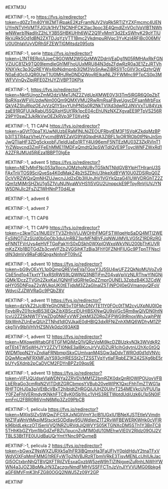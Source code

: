 #EXTM3U

#EXTINF:-1, ro
https://fvs.io/redirector?token=d0ZzTm40YWZMTjRpakE2KzFramNJV2VqRk5RTlZYZXFmcmc4UENUYmNTVHVMTFJGUk1HVTNCNHFCK2lac3poc3E4QmdlZnVOclVqVlBTNWhwNWwrb1NadlIrZ2hLY3B5SHBKUHh6WjZ2Q1FvMmY3d2ExSWhyK29oYTlURkVJRk5Od1dBN2ZXTDJqYzVTT1Bmc2VkdmpuRlVqc3YvKzI4RFlBc006MVU0U0hIaVUyVDRhSFZEWTlGMitsdz095ots





#EXTINF:-1, serie
https://fvs.io/redirector?token=L1NTRERoUlJoeC9GOWM2WGQzMWZDdnVEaDg1N05RMHAxRkFGNVZiUC81Zk9TQ09lemdIeGh1MFhoUUxMRU84N3dsZFdwRzR0a3E1ZzJRTVhXNXVkc3p3QzREYWx4blNjdmpnb3l2M3VoSnAwZjBRS1lTcGlIV3cxQzhrQWN0aEdOc0JQR0UwT1U0MHJReDNDQWovRElkajNLZFFWMnc9PTpCS0p3MWFVVnQyZlpjRFE0ZHJYZjVBPT0KPjx


#EXTINF:-1, 
https://fvs.io/redirector?token=Nkt5UngzZmM2dzVMeTJNZ2ZVdUpXMWE0V3I3Tm5lRGR6Q0pZbTBqRXgxWFViUzdwNm00Qm9QMXVMU2RwRmRsaFByeUgycDFsanMrbFoxQkV4ZStuRlpzOEJyVzQ1YSsyYUhPNSs0R2NkTVlXd3dwR2JiNVVxTU84VzkzaE91RGFUUkRabU5SQXpHSUt1Rk1pcE04cEhUNzNXZXgvaEE9PTpVS256R29PY0swZ3JkRkVwOEZkRVp3PT0XyHQ

#EXTINF:-1, T1 CAP4
https://fvs.io/redirector?token=aGVtT0paTXUwNlUzbERaM1NLNjZEOUFRbytEM3F1SVpKZkdqMzBPb3lTSTR4azVheUYycmdBWEZaVG9YdGtpdHA3ZlBFL1pOR1ROb0tPNnJnSmJwQTliaHF3ZDg5ckxobFJ1eldUaEp1RTY4Ui96emF5NTEzMU03Z3ZkRVlnT1YrZWpvcnd3ZmFFeEhMME11MDFxQmdtQ3pSWTdIQVE9PToycWNFZWxRd1A2ZFRJMUd5RjEza1BBPT0lgEe


#EXTINF:-1, advent 5
https://fvs.io/redirector?token=NE1vMnFNc053a1locnJOMzhoNU8vTG5kNTNIdGVBYlpHTHIranU3SFAxTnVTOS9ScjQyeSs4K0dMakZ4b2tSZDhiU3hkeXdBYW10U0ZDSlRoQ0ZDcVVRZWQxQmNHZUJwcnJJd2xDb3lIUnJhV1VGYkQzaG41UWVDRGhTZ2ZiQm1zMjMrSHZkU1g5Z1VuNUNyaWVHS1I5VGU2UnppckE9PTpyRnVjUVJYNW5DNjJIc2FsZjZ1WHNnPT0d4Lw

#EXTINF:-1, advent 6



#EXTINF:-1, advent 7



#EXTINF:-1, T1 CAP8



#EXTINF:-1, T1 CAP9
https://fvs.io/redirector?token=c3kwTCs1NUE0YTV3ZHhiVUJWOHhFMGFSTWlqeHpSaDQ4MTI2WEFsSjNOTjZzSUd0bGpOb3duUnRBZ3prMFNBVFJqNWJiMVlLVG5tZ1RDRzRGeFNNTFVrUys4eHVFTGpPakYrS0xDSkh0WXpIOWxqWkVNU200bThKUVRmKzZXb1BDTGdZb3cveVFZb2VGSjhKTzBia3FhY0FZNHFlUGc9PTpnTFNscldIN3dmVy9RaFd6QngxNnhnPT09vIZ


#EXTINF:-1, advent 10
https://fvs.io/redirector?token=bG9vOExYL1p0QmpQREVjeEVaTGoxY3J5SU4wUFZ2QkNoMUVoZy9CbE5nd1o4TkxtYTkxRStRWS9LQWlNQ3NBTjFmZ04vaVpiVzNLRThwYlNGNjlQMk1DczZTVGh2ZkxKaU1QNHFldGRHeGpZZmprOUNEL3ZpbzB4K3ZCdWpHY05DNFpaZ2xWUkpUK0tETjdsM3Z2aGlnalZ5TjNPOjl0eGVmangyQlFoVWdvcjZJZWVRaGc9PQbZ8V


#EXTINF:-1, advent 11
https://fvs.io/redirector?token=dzVkZ2tJclBYeGhONE5vT0FMcDNVTE11Y0FOc0tTM2cyUXpNU0lOeFpyblRyZ01tckdBS3lEQkZibXBSczlDUHlBSXNwQU9sVGc5Rm8wQlVDN0htNlcvU2ZZSkNWTFVwZDg0NkFxVWF2ekM3ZDRqZjFPWG9tRnoxWnJvajhPWStkWnhZUnEwQlUrZTNhd1dlOVJkajE0dHBIQ3dxRFNiZnhXMlQ6WDhyM1ZPckg1Vy9lblVHVHZSNVk0dz093AKB


#EXTINF:-1, advent 12
https://fvs.io/redirector?token=MXoweWtabGF6TGFMQjMzQ1VQRzVqMi9kcDZBUzkyN3k3WVdkR2ptTEt4TW5sWHJYY2ZZVTI0NkE3alBKcnJrVVJDZUR1clhGdytnU2hXcGtGQWlDM1ppN2YyZndjaFRNbmpjSkxCUmlvanM4SGw3aDdvTWROd0d1dVNVcDQwMjcwNFRXMFJsYS93cHRESSt2cTZSSTVqYytIaFRqbEZ1K242SXg6bE5rbUYySXdnb2pCaDVCM2FDYnBPZz09qs9E

#EXTINF:-1, advent 13
https://fvs.io/redirector?token=VjFUQUdseVlaWDNYa2ZRVDVMM1Z2bmRZK0dxQnRIOWlPOUovVFBLbERraGo3cmRqN2VITDdtZGRCbmpsYVBub20veWlPK1QxcFhhTmZTWG1aRHFTOHJ0a3piVEtBcVBxT2hIbldtZHRGQjlJUHZ0UjhrT254MEVkcUVPUU1aY0FZeFhIVERmdytKNkhFTC8yK0l5b1hLc1VHS3RETWptdUdiUzk6U1p5N0lFemFnU2FBR0R6VmN6Mlp3Zz09PbCB


#EXTINF:-1, pelicula
https://fvs.io/redirector?token=MXlqSlZvSWQwZjFCSXJxNGlIVmY3clB1UGxIU1BNeXJSTEtIeVVmdnNtZ1FaWnVtMkpiMStscktSODdlay95UWdIenZ1T2RvWFBEWERKWHk0cVFlRk96bldLekczOTlSenVVQ1NRZURVdjJiQWVYS05KTGNXcDM5STh1Y3BnTC85THhKbGZYbm1IbGdZeFBZU1pucnZoM1M0dU10MEhwVlE0V2RIdz09OlJ2VTBLS3BtTFE0UUdBaUQrYmtYNnc9PQvmeB


#EXTINF:-1, pelicula 2
https://fvs.io/redirector?token=bGwxZ1NsWXZURXk5a1hFR3lBQmxHa3FaUFIyY0pldHduY2tnaTFxVWdVOXFqMmFMMG1tREFvWTg2NVBJRzRTbmlVRkE3TisyMENLcUhIUkJacGl5OCtxbnNhQTBVQXFTRjlZVEsxaGxzbW5zeW9hTlZINjgxejZuRnhLNWhYWWN4a3JOZ3BqMkJrN3ZaczgvNmdFMHVSSFFCTnJzVnJIYVVUMG06bkg4aGF6MVFmK3hFZG80OGQ2NWJ5Zz09Y2GP


#EXTINF





